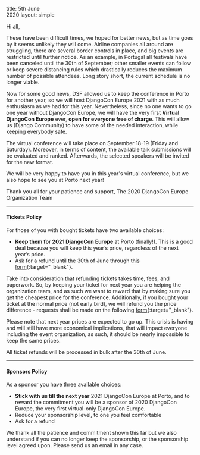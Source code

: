 title: 5th June<br/>2020
layout: simple

Hi all,

These have been difficult times, we hoped for better news, but as time goes by it seems unlikely they will come. Airline companies all around are struggling, there are several border controls in place, and big events are restricted until further notice. As an example, in Portugal all festivals have been canceled until the 30th of September; other smaller events can follow or keep severe distancing rules which drastically reduces the maximum number of possible attendees. Long story short, the current schedule is no longer viable.

Now for some good news, DSF allowed us to keep the conference in Porto for another year, so we will host DjangoCon Europe 2021 with as much enthusiasm as we had for this year. Nevertheless, since no one wants to go one year without DjangoCon Europe, we will have the very first **Virtual DjangoCon Europe** ever, **open for everyone free of charge**. This will allow us (Django Community) to have some of the needed interaction, while keeping everybody safe.

The virtual conference will take place on September 18-19 (Friday and Saturday). Moreover, in terms of content, the available talk submissions will be evaluated and ranked. Afterwards, the selected speakers will be invited for the new format. 

We will be very happy to have you in this year's virtual conference, but we also hope to see you at Porto next year!

Thank you all for your patience and support,
The 2020 DjangoCon Europe Organization Team

---

#### Tickets Policy

For those of you with bought tickets have two available choices:

- **Keep them for 2021 DjangoCon Europe** at Porto (finally!). This is a good deal because you will keep this year’s price, regardless of the next year’s price. 
- Ask for a refund until the 30th of June through [this form](https://forms.gle/TkzNNatjppqcfRXm8){:target="_blank"}. 

Take into consideration that refunding tickets takes time, fees, and paperwork. So, by keeping your ticket for next year you are helping the organization team, and as such we want to reward that by making sure you get the cheapest price for the conference. Additionally, if you bought your ticket at the normal price (not early bird), we will refund you the price difference - requests shall be made on the following [form](https://forms.gle/TkzNNatjppqcfRXm8){:target="_blank"}.

Please note that next year prices are expected to go up. This crisis is having and will still have more economical implications, that will impact everyone including the event organization, as such, it should be nearly impossible to keep the same prices.

All ticket refunds will be processed in bulk after the 30th of June.

---

#### Sponsors Policy

As a sponsor you have three available choices:

- **Stick with us till the next year** 2021 DjangoCon Europe at Porto, and to reward the commitment you will be a sponsor of 2020 DjangoCon Europe, the very first virtual-only DjangoCon Europe.
- Reduce your sponsorship level, to one you feel comfortable
- Ask for a refund

We thank all the patience and commitment shown this far but we also understand if you can no longer keep the sponsorship, or the sponsorship level agreed upon. Please send us an email in any case.


